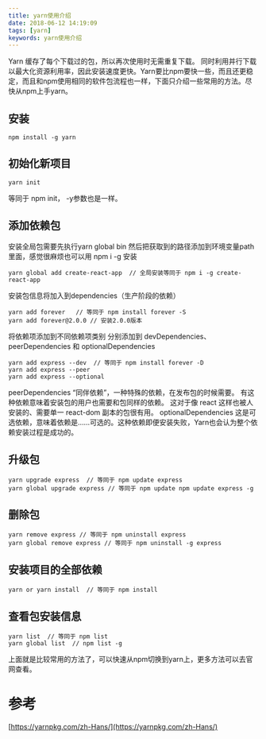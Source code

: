 ```yaml
---
title: yarn使用介绍
date: 2018-06-12 14:19:09
tags: [yarn]
keywords: yarn使用介绍
---
```


Yarn 缓存了每个下载过的包，所以再次使用时无需重复下载。 同时利用并行下载以最大化资源利用率，因此安装速度更快。Yarn要比npm要快一些，而且还更稳定，而且和npm使用相同的软件包流程也一样，下面只介绍一些常用的方法。尽快从npm上手yarn。
<!--more-->

## 安装
```
npm install -g yarn
```

## 初始化新项目
```
yarn init
```
等同于 npm init， -y参数也是一样。

## 添加依赖包
安装全局包需要先执行yarn global bin 然后把获取到的路径添加到环境变量path里面，感觉很麻烦也可以用 npm i -g 安装
```
yarn global add create-react-app  // 全局安装等同于 npm i -g create-react-app
```
安装包信息将加入到dependencies（生产阶段的依赖） 
```
yarn add forever   // 等同于 npm install forever -S 
yarn add forever@2.0.0 // 安装2.0.0版本
```
将依赖项添加到不同依赖项类别
分别添加到 devDependencies、peerDependencies 和 optionalDependencies
```
yarn add express --dev  // 等同于 npm install forever -D 
yarn add express --peer
yarn add express --optional
```
peerDependencies “同伴依赖”，一种特殊的依赖，在发布包的时候需要。
有这种依赖意味着安装包的用户也需要和包同样的依赖。 这对于像 react 这样也被人安装的、需要单一 react-dom 副本的包很有用。
optionalDependencies 这是可选依赖，意味着依赖是……可选的。这种依赖即便安装失败，Yarn也会认为整个依赖安装过程是成功的。

## 升级包
```
yarn upgrade express  // 等同于 npm update express
yarn global upgrade express // 等同于 npm update npm update express -g
```

## 删除包
```
yarn remove express // 等同于 npm uninstall express
yarn global remove express // 等同于 npm uninstall -g express
```

## 安装项目的全部依赖
```
yarn or yarn install  // 等同于 npm install
```

## 查看包安装信息
```
yarn list  // 等同于 npm list
yarn global list  // npm list -g
```
上面就是比较常用的方法了，可以快速从npm切换到yarn上，更多方法可以去官网查看。

# 参考
[https://yarnpkg.com/zh-Hans/](https://yarnpkg.com/zh-Hans/)
